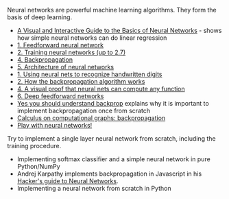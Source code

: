 Neural networks are powerful machine learning algorithms. They form the basis of deep learning.
* [A Visual and Interactive Guide to the Basics of Neural Networks](http://jalammar.github.io/visual-interactive-guide-basics-neural-networks/) - shows how simple neural networks can do linear regression
* [1. Feedforward neural network](https://www.youtube.com/playlist?list=PL6Xpj9I5qXYEcOhn7TqghAJ6NAPrNmUBH)
* [2. Training neural networks (up to 2.7)](https://www.youtube.com/watch?v=5adNQvSlF50&list=PL6Xpj9I5qXYEcOhn7TqghAJ6NAPrNmUBH&index=7)
* [4. Backpropagation](https://www.youtube.com/watch?v=GZTvxoSHZIo&list=PLlJy-eBtNFt6EuMxFYRiNRS07MCWN5UIA&index=4)
* [5. Architecture of neural networks](https://www.youtube.com/watch?v=GUtlrDbHhJM&index=5&list=PLlJy-eBtNFt6EuMxFYRiNRS07MCWN5UIA)
* [1. Using neural nets to recognize handwritten digits](http://neuralnetworksanddeeplearning.com/chap1.html)
* [2. How the backpropagation algorithm works](http://neuralnetworksanddeeplearning.com/chap2.html)
* [4. A visual proof that neural nets can compute any function](http://neuralnetworksanddeeplearning.com/chap4.html)
* [6. Deep feedforward networks](https://github.com/khanhnamle1994/complete-guide-to-deep-learning/blob/master/Neural-Networks-Basics/deep_feedforward_networks.pdf)
* [Yes you should understand backprop](https://medium.com/@karpathy/yes-you-should-understand-backprop-e2f06eab496b) explains why it is important to implement backpropagation once from scratch
* [Calculus on computational graphs: backpropagation](http://colah.github.io/posts/2015-08-Backprop/)
* [Play with neural networks!](http://playground.tensorflow.org/)

Try to implement a single layer neural network from scratch, including the training procedure.
* Implementing softmax classifier and a simple neural network in pure Python/NumPy
* Andrej Karpathy implements backpropagation in Javascript in his [Hacker's guide to Neural Networks](http://karpathy.github.io/neuralnets/).
* Implementing a neural network from scratch in Python
